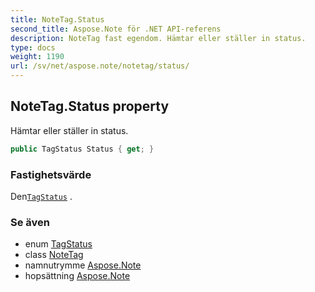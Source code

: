 ```yaml
---
title: NoteTag.Status
second_title: Aspose.Note för .NET API-referens
description: NoteTag fast egendom. Hämtar eller ställer in status.
type: docs
weight: 1190
url: /sv/net/aspose.note/notetag/status/
---
```

## NoteTag.Status property

Hämtar eller ställer in status.

```csharp
public TagStatus Status { get; }
```

### Fastighetsvärde

Den[`TagStatus`](../../tagstatus/) .

### Se även

* enum [TagStatus](../../tagstatus/)
* class [NoteTag](../)
* namnutrymme [Aspose.Note](../../notetag/)
* hopsättning [Aspose.Note](../../../)


